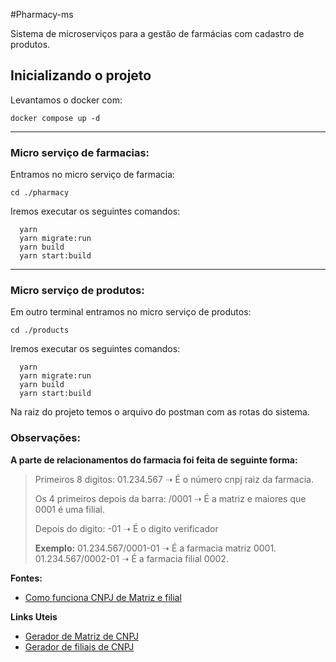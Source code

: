 #Pharmacy-ms

Sistema de microserviços para a gestão de farmácias com cadastro de produtos.

## Inicializando o projeto

  Levantamos o docker com: 
  
    docker compose up -d

---
### Micro serviço de farmacias:

  Entramos no micro serviço de farmacia:

  `cd ./pharmacy`

  Iremos executar os seguintes comandos: 

```
  yarn 
  yarn migrate:run
  yarn build
  yarn start:build
```
---
### Micro serviço de produtos:
  
  Em outro terminal entramos no micro serviço de produtos:

  `cd ./products`

  Iremos executar os seguintes comandos:
  
```
  yarn 
  yarn migrate:run
  yarn build
  yarn start:build
```

Na raiz do projeto temos o arquivo do postman com as rotas do sistema.

### Observações:

**A parte de relacionamentos do farmacia foi feita de seguinte forma:**
> Primeiros 8 digitos: 01.234.567 ➝ É o número cnpj raiz da farmacia.
>
> Os 4 primeiros depois da barra: /0001 ➝ É a matriz e maiores que 0001 é uma filial. 
>
> Depois do digito: -01 ➝ É o digito verificador
>
> **Exemplo:** 
> 01.234.567/0001-01 ➝ É a farmacia matriz 0001.
> 01.234.567/0002-01 ➝ É a farmacia filial 0002.

**Fontes:**
 - [Como funciona CNPJ de Matriz e filial](https://www.jornalcontabil.com.br/empresa-matriz-e-filial-funcionamento-e-suas-diferencas/)

**Links Uteis**
 - [Gerador de Matriz de CNPJ](https://www.4devs.com.br/gerador_de_cnpj)
 - [Gerador de filiais de CNPJ](http://ghiorzi.org/DVnew.htm)
